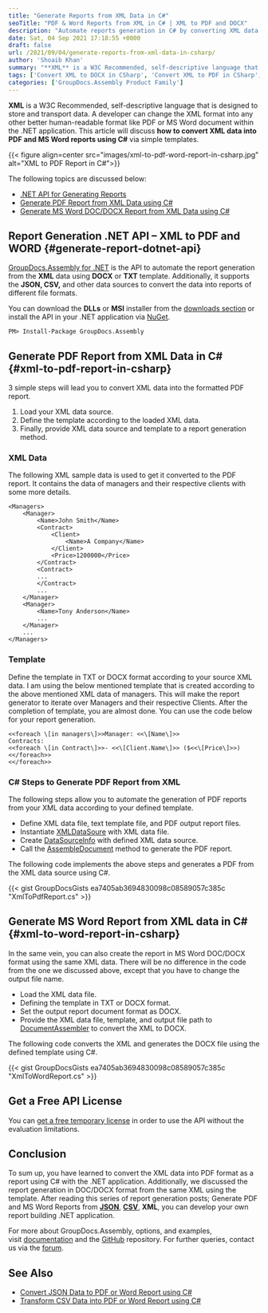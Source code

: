 ```yaml
---
title: "Generate Reports from XML Data in C#"
seoTitle: "PDF & Word Reports from XML in C# | XML to PDF and DOCX"
description: "Automate reports generation in C# by converting XML data into PDF & DOC/DOCX via text-based templates using .NET API by GroupDocs."
date: Sat, 04 Sep 2021 17:18:55 +0000
draft: false
url: /2021/09/04/generate-reports-from-xml-data-in-csharp/
author: 'Shoaib Khan'
summary: "**XML** is a W3C Recommended, self-descriptive language that is designed to store and transport data. A developer can change the XML format into any other better human-readable format like PDF or MS Word document within the .NET application. This article will discuss how to convert XML data into PDF and MS Word reports using C# using simple templates."
tags: ['Convert XML to DOCX in CSharp', 'Convert XML to PDF in CSharp', 'Generate PDF Report from XML', 'generate reports in csharp', 'XML to DOCX in CSharp', 'XML to PDF in CSharp']
categories: ['GroupDocs.Assembly Product Family']
---
```


**XML** is a W3C Recommended, self-descriptive language that is designed to store and transport data. A developer can change the XML format into any other better human-readable format like PDF or MS Word document within the .NET application. This article will discuss **how to convert XML data into PDF and MS Word reports using C#** via simple templates.



{{< figure align=center src="images/xml-to-pdf-word-report-in-csharp.jpg" alt="XML to PDF Report in C#">}}


The following topics are discussed below:

*   [.NET API for Generating Reports][1]
*   [Generate PDF Report from XML Data using C#][2]
*   [Generate MS Word DOC/DOCX Report from XML Data using C#][3]

## Report Generation .NET API – XML to PDF and WORD {#generate-report-dotnet-api}

[GroupDocs.Assembly for .NET][4] is the API to automate the report generation from the **XML** data using **DOCX** or **TXT** template. Additionally, it supports the **JSON, CSV,** and other data sources to convert the data into reports of different file formats.

You can download the **DLLs** or **MSI** installer from the [downloads section][5] or install the API in your .NET application via [NuGet][6].

```
PM> Install-Package GroupDocs.Assembly
```

## Generate PDF Report from XML Data in C# {#xml-to-pdf-report-in-csharp}

3 simple steps will lead you to convert XML data into the formatted PDF report.

1.  Load your XML data source.
2.  Define the template according to the loaded XML data.
3.  Finally, provide XML data source and template to a report generation method.

### XML Data

The following XML sample data is used to get it converted to the PDF report. It contains the data of managers and their respective clients with some more details.

```
<Managers>
	<Manager>
		<Name>John Smith</Name>
		<Contract>
			<Client>
				<Name>A Company</Name>
			</Client>
			<Price>1200000</Price>
		</Contract>
		<Contract>
		...
		</Contract>
		...
	</Manager>
	<Manager>
		<Name>Tony Anderson</Name>
		...
	</Manager>
	...
</Managers>
```

### Template

Define the template in TXT or DOCX format according to your source XML data. I am using the below mentioned template that is created according to the above mentioned XML data of managers. This will make the report generator to iterate over Managers and their respective Clients. After the completion of template, you are almost done. You can use the code below for your report generation.

```
<<foreach \[in managers\]>>Manager: <<\[Name\]>>
Contracts:
<<foreach \[in Contract\]>>- <<\[Client.Name\]>> ($<<\[Price\]>>)
<</foreach>>
<</foreach>>
```

### C# Steps to Generate PDF Report from XML

The following steps allow you to automate the generation of PDF reports from your XML data according to your defined template.

*   Define XML data file, text template file, and PDF output report files.
*   Instantiate [XMLDataSoure][7] with XML data file.
*   Create [DataSourceInfo][8] with defined XML data source.
*   Call the [AssembleDocument][9] method to generate the PDF report.

The following code implements the above steps and generates a PDF from the XML data source using C#.

{{< gist GroupDocsGists ea7405ab3694830098c08589057c385c "XmlToPdfReport.cs" >}}

## Generate MS Word Report from XML data in C# {#xml-to-word-report-in-csharp}

In the same vein, you can also create the report in MS Word DOC/DOCX format using the same XML data. There will be no difference in the code from the one we discussed above, except that you have to change the output file name.

*   Load the XML data file.
*   Defining the template in TXT or DOCX format.
*   Set the output report document format as DOCX.
*   Provide the XML data file, template, and output file path to [DocumentAssembler][10] to convert the XML to DOCX.

The following code converts the XML and generates the DOCX file using the defined template using C#.

{{< gist GroupDocsGists ea7405ab3694830098c08589057c385c "XmlToWordReport.cs" >}}

## Get a Free API License

You can [get a free temporary license][11] in order to use the API without the evaluation limitations.

## Conclusion

To sum up, you have learned to convert the XML data into PDF format as a report using C# with the .NET application. Additionally, we discussed the report generation in DOC/DOCX format from the same XML using the template. After reading this series of report generation posts; Generate PDF and MS Word Reports from **[JSON][12]**, **[CSV][13]**, **XML**, you can develop your own report building .NET application.

For more about GroupDocs.Assembly, options, and examples, visit [documentation][14] and the [GitHub][15] repository. For further queries, contact us via the [forum][16].

## See Also

*   [Convert JSON Data to PDF or Word Report using C#][17]
*   [Transform CSV Data into PDF or Word Report using C#][18]







[1]: #generate-report-dotnet-api
[2]: #xml-to-pdf-report-in-csharp
[3]: #xml-to-word-report-in-csharp
[4]: https://products.groupdocs.com/assembly/net/
[5]: https://downloads.groupdocs.com/assembly
[6]: https://www.nuget.org/packages/groupdocs.assembly
[7]: https://apireference.groupdocs.com/assembly/net/groupdocs.assembly.data/xmldatasource
[8]: https://apireference.groupdocs.com/assembly/net/groupdocs.assembly/datasourceinfo
[9]: https://apireference.groupdocs.com/assembly/net/groupdocs.assembly/documentassembler/methods/assembledocument/index
[10]: https://apireference.groupdocs.com/assembly/net/groupdocs.assembly/documentassembler
[11]: https://purchase.groupdocs.com/temporary-license
[12]: https://blog.groupdocs.com/2021/03/20/generate-reports-from-json-data-in-csharp/
[13]: https://blog.groupdocs.com/2021/08/15/generate-reports-from-csv-data-in-csharp/
[14]: https://docs.groupdocs.com/assembly/net/
[15]: https://github.com/groupdocs-assembly
[16]: https://forum.groupdocs.com/c/assembly
[17]: https://blog.groupdocs.com/2021/03/20/generate-reports-from-json-data-in-csharp/
[18]: https://blog.groupdocs.com/2021/08/15/generate-reports-from-csv-data-in-csharp/

